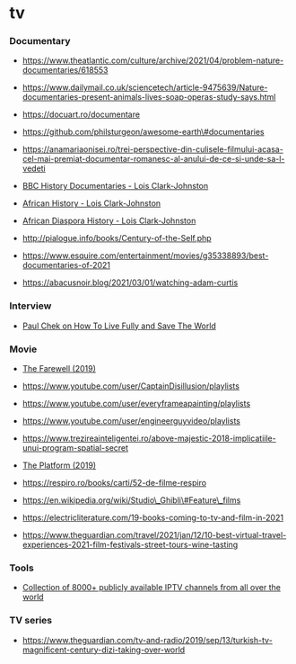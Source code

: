# tv

### Documentary

- https://www.theatlantic.com/culture/archive/2021/04/problem-nature-documentaries/618553

<!-- -->

- https://www.dailymail.co.uk/sciencetech/article-9475639/Nature-documentaries-present-animals-lives-soap-operas-study-says.html

<!-- -->

- https://docuart.ro/documentare

<!-- -->

- https://github.com/philsturgeon/awesome-earth\#documentaries

<!-- -->

- https://anamariaonisei.ro/trei-perspective-din-culisele-filmului-acasa-cel-mai-premiat-documentar-romanesc-al-anului-de-ce-si-unde-sa-l-vedeti

<!-- -->

- [BBC History Documentaries - Lois Clark-Johnston](https://www.youtube.com/playlist?list=PL2XMHriRjzy0-VocW_OoTdVA9o_GuJcE0&app=desktop)

<!-- -->

- [African History - Lois Clark-Johnston](https://www.youtube.com/playlist?list=PL2XMHriRjzy34dpdMKQKmNWrByrjd9Sin)

<!-- -->

- [African Diaspora History - Lois Clark-Johnston](https://www.youtube.com/playlist?list=PL2XMHriRjzy2ppx6sDiv_66ryEXx8XrS2)

<!-- -->

- http://pialogue.info/books/Century-of-the-Self.php

<!-- -->

- https://www.esquire.com/entertainment/movies/g35338893/best-documentaries-of-2021

<!-- -->

- https://abacusnoir.blog/2021/03/01/watching-adam-curtis

### Interview

- [Paul Chek on How To Live Fully and Save The World](https://gist.github.com/ccampean/476b4d56b2fd87eb183c3fee0317cb07#paul-chek-on-how-to-live-fully-and-save-the-world)

### Movie

- [The Farewell (2019)](https://twitter.com/ourobororoboruo/status/1211559669094699009)

<!-- -->

- https://www.youtube.com/user/CaptainDisillusion/playlists

<!-- -->

- https://www.youtube.com/user/everyframeapainting/playlists

<!-- -->

- https://www.youtube.com/user/engineerguyvideo/playlists

<!-- -->

- https://www.trezireainteligentei.ro/above-majestic-2018-implicatiile-unui-program-spatial-secret

<!-- -->

- [The Platform (2019)](https://www.facebook.com/cris.popanda/posts/3723542934354531)

<!-- -->

- https://respiro.ro/books/carti/52-de-filme-respiro

<!-- -->

- https://en.wikipedia.org/wiki/Studio\_Ghibli\#Feature\_films

<!-- -->

- https://electricliterature.com/19-books-coming-to-tv-and-film-in-2021

<!-- -->

- https://www.theguardian.com/travel/2021/jan/12/10-best-virtual-travel-experiences-2021-film-festivals-street-tours-wine-tasting

### Tools

- [Collection of 8000+ publicly available IPTV channels from all over the world](https://github.com/iptv-org/iptv)

### TV series

- https://www.theguardian.com/tv-and-radio/2019/sep/13/turkish-tv-magnificent-century-dizi-taking-over-world
